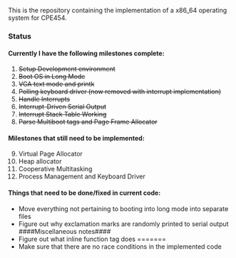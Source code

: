This is the repository containing the implementation of a x86_64 operating system for CPE454.

### Status
#### Currently I have the following milestones complete:
1. ~~Setup Development environment~~
2. ~~Boot OS in Long Mode~~
3. ~~VGA text mode and printk~~
4. ~~Polling keyboard driver (now removed with interrupt implementation)~~
5. ~~Handle Interrupts~~
6. ~~Interrupt-Driven Serial Output~~
7. ~~Interrupt Stack Table Working~~
8. ~~Parse Multiboot tags and Page Frame Allocator~~
#### Milestones that still need to be implemented:
9. Virtual Page Allocator
10. Heap allocator
11. Cooperative Multitasking
12. Process Management and Keyboard Driver

#### Things that need to be done/fixed in current code:
* Move everything not pertaining to booting into long mode into separate files
* Figure out why exclamation marks are randomly printed to serial output
####Miscellaneous notes####
* Figure out what inline function tag does
=======
* Make sure that there are no race conditions in the implemented code
